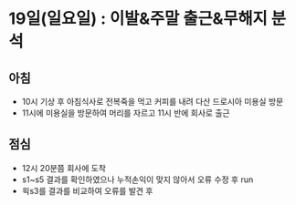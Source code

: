 # 19일(일요일) :  이발&주말 출근&무해지 분석

## 아침

* 10시 기상 후 아침식사로 전복죽을 먹고 커피를 내려 다산 드로시아 미용실 방문
* 11시에 미용실을 방문하여 머리를 자르고 11시 반에 회사로 출근

## 점심

* 12시 20분쯤 회사에 도착 
* s1~s5 결과를 확인하였으나 누적손익이 맞지 않아서 오류 수정 후 run 
* 읙s3를 결과를 비교하여 오류를 발견 후 
<!--stackedit_data:
eyJoaXN0b3J5IjpbLTM1NjldfQ==
-->